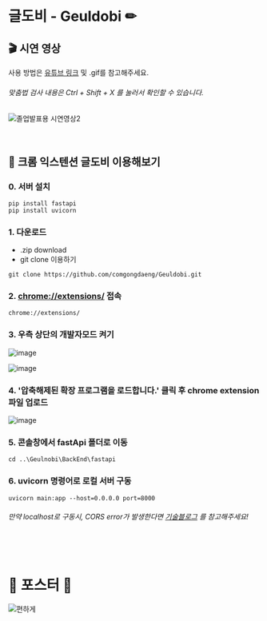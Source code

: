 # 글도비 - Geuldobi ✏ 


## 🎬 시연 영상
사용 방법은 [유튜브 링크](https://youtu.be/pbjdSkSW3zQ) 및 .gif를 참고해주세요. 
###### 맞춤법 검사 내용은 Ctrl + Shift + X 를 눌러서 확인할 수 있습니다.

![졸업발표용 시연영상2](h)

<br/>

## 🔎 크롬 익스텐션 글도비 이용해보기  

### 0. 서버 설치
```
pip install fastapi
pip install uvicorn
```

### 1. 다운로드
   - .zip download 
   - git clone 이용하기
```
git clone https://github.com/comgongdaeng/Geuldobi.git
```  

### 2. [chrome://extensions/](chrome://extensions) 접속
```
chrome://extensions/
```  


### 3. 우측 상단의 개발자모드 켜기
![image](https://github.com/comgongdaeng/Geuldobi/assets/78692557/6c7fbb94-dddc-4a5e-bdae-fb6d6facb456)

![image](https://github.com/comgongdaeng/Geuldobi/assets/78692557/022037f9-39cf-41b0-967b-7310975a3ef9)  


### 4. '압축해제된 확장 프로그램을 로드합니다.' 클릭 후 chrome extension 파일 업로드
![image](https://github.com/comgongdaeng/Geuldobi/assets/78692557/d6999b6b-d4b4-4284-aa4f-256f67641d84)  


### 5. 콘솔창에서 fastApi 폴더로 이동
```
cd ..\Geulnobi\BackEnd\fastapi
```  


### 6. uvicorn 명령어로 로컬 서버 구동
```
uvicorn main:app --host=0.0.0.0 port=8000
```  
###### 만약 localhost로 구동시, CORS error가 발생한다면 [기술블로그](http://yuniv0.tistory.com/3) 를 참고해주세요!  




<br/>
<br/>

# 📌 포스터 📌
![편하게](https://github.com/comgongdaeng/geuldobi/assets/109388787/7ace29ef-97db-446d-9b3f-93d9086e2191)
